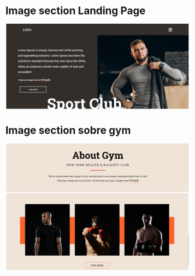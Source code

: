 <h1>Image section Landing Page</h1>
<div align="center">
    <p align="center">
        <img width="500px" src="/to-readme/home.png">
    </p>    
</div>

<h1>Image section sobre gym</h1>
<div align="center">  
    <p align="center">
        <img width="500px" src="/to-readme/image-gym.png">
        <img width="500px" src="/to-readme/img.png">
    </p>
</div>